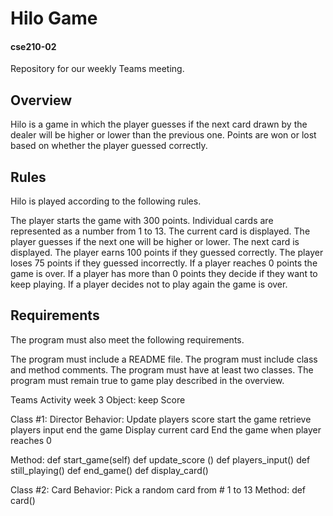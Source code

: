 # Hilo Game
#### cse210-02
Repository for our weekly Teams meeting.

## Overview
Hilo is a game in which the player guesses if the next card drawn by the dealer will be higher or lower than the previous one. Points are won or lost based on whether the player guessed correctly.

## Rules
Hilo is played according to the following rules.

The player starts the game with 300 points. Individual cards are represented as a number from 1 to 13. The current card is displayed. The player guesses if the next one will be higher or lower. The next card is displayed. The player earns 100 points if they guessed correctly. The player loses 75 points if they guessed incorrectly. If a player reaches 0 points the game is over. If a player has more than 0 points they decide if they want to keep playing. If a player decides not to play again the game is over.

## Requirements
The program must also meet the following requirements.

The program must include a README file. The program must include class and method comments. The program must have at least two classes. The program must remain true to game play described in the overview.

Teams Activity week 3
Object: keep Score

Class #1: Director
Behavior: Update players score start the game retrieve players input end the game Display current card End the game when player reaches 0

Method:
def start_game(self) def update_score () def players_input() def still_playing() def end_game() def display_card()

Class #2: Card Behavior: Pick a random card from # 1 to 13 Method: def card()